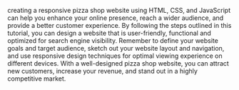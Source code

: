 creating a responsive pizza shop website using HTML, CSS, and JavaScript can help you enhance your online presence, reach a wider audience, and provide a better customer experience. By following the steps outlined in this tutorial, you can design a website that is user-friendly, functional and optimized for search engine visibility. Remember to define your website goals and target audience, sketch out your website layout and navigation, and use responsive design techniques for optimal viewing experience on different devices. With a well-designed pizza shop website, you can attract new customers, increase your revenue, and stand out in a highly competitive market.
